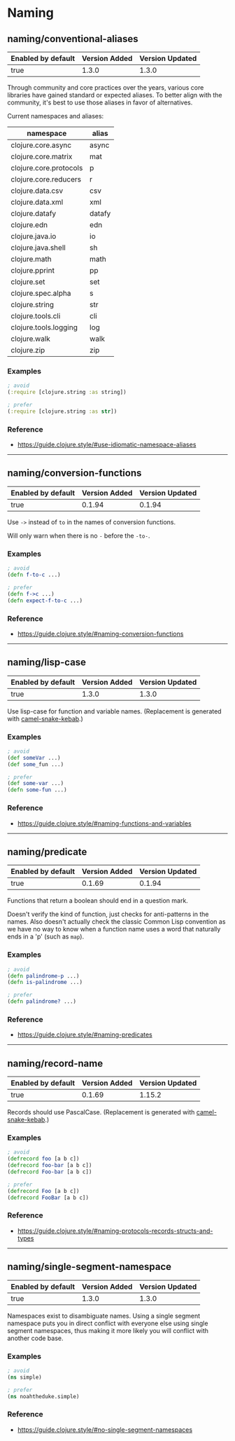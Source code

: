 # Naming

## naming/conventional-aliases

| Enabled by default | Version Added | Version Updated |
| ------------------ | ------------- | --------------- |
| true               | 1.3.0         | 1.3.0           |

Through community and core practices over the years, various core libraries have gained standard or expected aliases. To better align with the community, it's best to use those aliases in favor of alternatives.

Current namespaces and aliases:

| namespace | alias |
| --- | --- |
| clojure.core.async | async |
| clojure.core.matrix | mat |
| clojure.core.protocols | p |
| clojure.core.reducers | r |
| clojure.data.csv | csv |
| clojure.data.xml | xml |
| clojure.datafy | datafy |
| clojure.edn | edn |
| clojure.java.io | io |
| clojure.java.shell | sh |
| clojure.math | math |
| clojure.pprint | pp |
| clojure.set | set |
| clojure.spec.alpha | s |
| clojure.string | str |
| clojure.tools.cli | cli |
| clojure.tools.logging | log |
| clojure.walk | walk |
| clojure.zip | zip |

### Examples

```clojure
; avoid
(:require [clojure.string :as string])

; prefer
(:require [clojure.string :as str])
```

### Reference

* https://guide.clojure.style/#use-idiomatic-namespace-aliases

---

## naming/conversion-functions

| Enabled by default | Version Added | Version Updated |
| ------------------ | ------------- | --------------- |
| true               | 0.1.94        | 0.1.94          |

Use `->` instead of `to` in the names of conversion functions.

Will only warn when there is no `-` before the `-to-`.

### Examples

```clojure
; avoid
(defn f-to-c ...)

; prefer
(defn f->c ...)
(defn expect-f-to-c ...)
```

### Reference

* https://guide.clojure.style/#naming-conversion-functions

---

## naming/lisp-case

| Enabled by default | Version Added | Version Updated |
| ------------------ | ------------- | --------------- |
| true               | 1.3.0         | 1.3.0           |

Use lisp-case for function and variable names. (Replacement is generated with [camel-snake-kebab](https://github.com/clj-commons/camel-snake-kebab).)

### Examples

```clojure
; avoid
(def someVar ...)
(def some_fun ...)

; prefer
(def some-var ...)
(defn some-fun ...)
```

### Reference

* https://guide.clojure.style/#naming-functions-and-variables

---

## naming/predicate

| Enabled by default | Version Added | Version Updated |
| ------------------ | ------------- | --------------- |
| true               | 0.1.69        | 0.1.94          |

Functions that return a boolean should end in a question mark.

Doesn't verify the kind of function, just checks for anti-patterns in the
names. Also doesn't actually check the classic Common Lisp convention as we
have no way to know when a function name uses a word that naturally ends in
a 'p' (such as `map`).

### Examples

```clojure
; avoid
(defn palindrome-p ...)
(defn is-palindrome ...)

; prefer
(defn palindrome? ...)
```

### Reference

* https://guide.clojure.style/#naming-predicates

---

## naming/record-name

| Enabled by default | Version Added | Version Updated |
| ------------------ | ------------- | --------------- |
| true               | 0.1.69        | 1.15.2          |

Records should use PascalCase. (Replacement is generated with [camel-snake-kebab](https://github.com/clj-commons/camel-snake-kebab).)

### Examples

```clojure
; avoid
(defrecord foo [a b c])
(defrecord foo-bar [a b c])
(defrecord Foo-bar [a b c])

; prefer
(defrecord Foo [a b c])
(defrecord FooBar [a b c])
```

### Reference

* https://guide.clojure.style/#naming-protocols-records-structs-and-types

---

## naming/single-segment-namespace

| Enabled by default | Version Added | Version Updated |
| ------------------ | ------------- | --------------- |
| true               | 1.3.0         | 1.3.0           |

Namespaces exist to disambiguate names. Using a single segment namespace puts you in direct conflict with everyone else using single segment namespaces, thus making it more likely you will conflict with another code base.

### Examples

```clojure
; avoid
(ns simple)

; prefer
(ns noahtheduke.simple)
```

### Reference

* https://guide.clojure.style/#no-single-segment-namespaces
